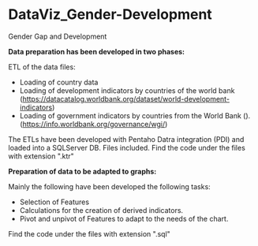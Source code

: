 # DataViz_Gender-Development
Gender Gap and Development

**Data preparation has been developed in two phases:**

ETL of the data files:
- Loading of country data
- Loading of development indicators by countries of the world bank
  (https://datacatalog.worldbank.org/dataset/world-development-indicators)
- Loading of government indicators by countries from the World Bank ().
  (https://info.worldbank.org/governance/wgi/)
 
The ETLs have been developed with Pentaho Datra integration (PDI) and loaded into a SQLServer DB.
Files included.
Find the code under the files with extension ".ktr"
 
**Preparation of data to be adapted to graphs:**

Mainly the following have been developed the following tasks:
- Selection of Features
- Calculations for the creation of derived indicators.
- Pivot and unpivot of Features to adapt to the needs of the chart.

Find the code under the files with extension ".sql"
